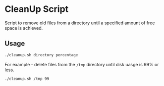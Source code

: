 # CleanUp Script

Script to remove old files from a directory until a specified amount of free
space is achieved.

## Usage

```sh
./cleanup.sh directory percentage
```

For example - delete files from the `/tmp` directory until disk uasge is 99% or
less.

```sh
./cleanup.sh /tmp 99
```

